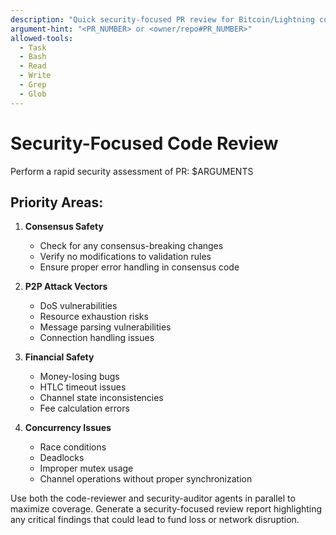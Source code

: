 ```yaml
---
description: "Quick security-focused PR review for Bitcoin/Lightning code"
argument-hint: "<PR_NUMBER> or <owner/repo#PR_NUMBER>"
allowed-tools:
  - Task
  - Bash
  - Read
  - Write
  - Grep
  - Glob
---
```


# Security-Focused Code Review

Perform a rapid security assessment of PR: $ARGUMENTS

## Priority Areas:

1. **Consensus Safety**
   - Check for any consensus-breaking changes
   - Verify no modifications to validation rules
   - Ensure proper error handling in consensus code

2. **P2P Attack Vectors**
   - DoS vulnerabilities
   - Resource exhaustion risks
   - Message parsing vulnerabilities
   - Connection handling issues

3. **Financial Safety**
   - Money-losing bugs
   - HTLC timeout issues
   - Channel state inconsistencies
   - Fee calculation errors

4. **Concurrency Issues**
   - Race conditions
   - Deadlocks
   - Improper mutex usage
   - Channel operations without proper synchronization

Use both the code-reviewer and security-auditor agents in parallel to maximize coverage. Generate a security-focused review report highlighting any critical findings that could lead to fund loss or network disruption.